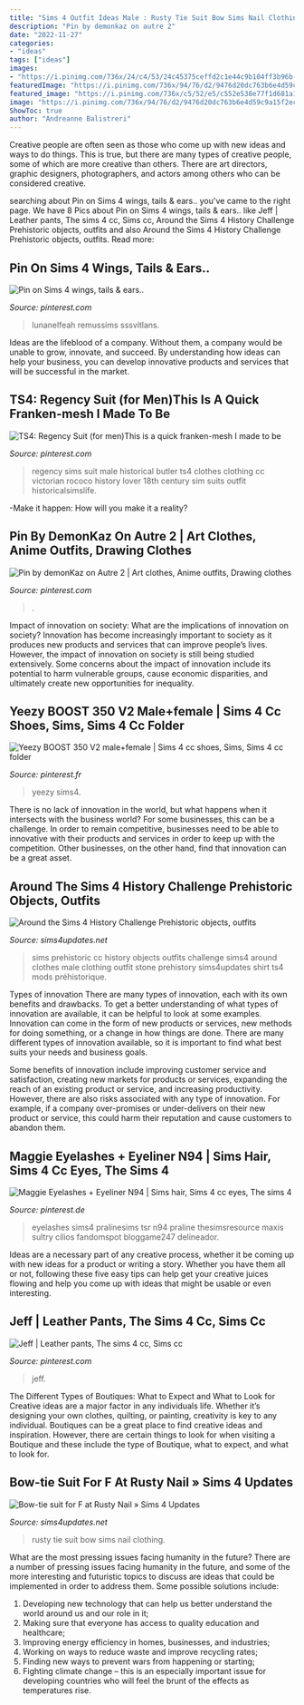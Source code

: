 ```yaml
---
title: "Sims 4 Outfit Ideas Male : Rusty Tie Suit Bow Sims Nail Clothing"
description: "Pin by demonkaz on autre 2"
date: "2022-11-27"
categories:
- "ideas"
tags: ["ideas"]
images:
- "https://i.pinimg.com/736x/24/c4/53/24c45375ceffd2c1e44c9b104ff3b96b--pants-mesh.jpg"
featuredImage: "https://i.pinimg.com/736x/94/76/d2/9476d20dc763b6e4d59c9a15f2ec3184.jpg"
featured_image: "https://i.pinimg.com/736x/c5/52/e5/c552e538e77f1d681a118bfebf3d1d5d.jpg"
image: "https://i.pinimg.com/736x/94/76/d2/9476d20dc763b6e4d59c9a15f2ec3184.jpg"
ShowToc: true
author: "Andreanne Balistreri"
---
```



Creative people are often seen as those who come up with new ideas and ways to do things. This is true, but there are many types of creative people, some of which are more creative than others. There are art directors, graphic designers, photographers, and actors among others who can be considered creative.

	

		
searching about Pin on Sims 4 wings, tails &amp; ears.. you've came to the right page. We have 8 Pics about Pin on Sims 4 wings, tails &amp; ears.. like Jeff | Leather pants, The sims 4 cc, Sims cc, Around the Sims 4 History Challenge Prehistoric objects, outfits and also Around the Sims 4 History Challenge Prehistoric objects, outfits. Read more:
		
    
## Pin On Sims 4 Wings, Tails &amp; Ears..

<img loading=lazy src="https://i.pinimg.com/736x/b9/83/6f/b9836f013db0416aee30dbf1eaa1e288.jpg" onerror="this.onerror=null;this.src='https://tse3.mm.bing.net/th?id=OIP.AkK6bwTtd-EB8NQShIzdqQHaGX&amp;pid=15.1';" alt="Pin on Sims 4 wings, tails &amp; ears..">

_Source: pinterest.com_

>lunanelfeah remussims sssvitlans. 

	

Ideas are the lifeblood of a company. Without them, a company would be unable to grow, innovate, and succeed. By understanding how ideas can help your business, you can develop innovative products and services that will be successful in the market.

    
## TS4: Regency Suit (for Men)This Is A Quick Franken-mesh I Made To Be

<img loading=lazy src="https://i.pinimg.com/originals/23/d3/8e/23d38e07e88ebf9ab2c7b8236a9bf2a9.jpg" onerror="this.onerror=null;this.src='https://tse4.mm.bing.net/th?id=OIP.FXE76Mok4XGW-HRvrtklyQAAAA&amp;pid=15.1';" alt="TS4: Regency Suit (for men)This is a quick franken-mesh I made to be">

_Source: pinterest.com_

>regency sims suit male historical butler ts4 clothes clothing cc victorian rococo history lover 18th century sim suits outfit historicalsimslife. 

	

-Make it happen: How will you make it a reality?

    
## Pin By DemonKaz On Autre 2 | Art Clothes, Anime Outfits, Drawing Clothes

<img loading=lazy src="https://i.pinimg.com/736x/86/70/80/867080f0596858ea374fce039cc24fd5.jpg" onerror="this.onerror=null;this.src='https://tse2.mm.bing.net/th?id=OIP.e08nyX52uJZYmR8DPSAaqwHaMp&amp;pid=15.1';" alt="Pin by demonKaz on Autre 2 | Art clothes, Anime outfits, Drawing clothes">

_Source: pinterest.com_

>. 

	

Impact of innovation on society: What are the implications of innovation on society?
Innovation has become increasingly important to society as it produces new products and services that can improve people’s lives. However, the impact of innovation on society is still being studied extensively. Some concerns about the impact of innovation include its potential to harm vulnerable groups, cause economic disparities, and ultimately create new opportunities for inequality.

    
## Yeezy BOOST 350 V2 Male+female | Sims 4 Cc Shoes, Sims, Sims 4 Cc Folder

<img loading=lazy src="https://i.pinimg.com/736x/c5/52/e5/c552e538e77f1d681a118bfebf3d1d5d.jpg" onerror="this.onerror=null;this.src='https://tse3.mm.bing.net/th?id=OIP.hxY3KzyZ1IOjA8X9A1YcFwHaHE&amp;pid=15.1';" alt="Yeezy BOOST 350 V2 male+female | Sims 4 cc shoes, Sims, Sims 4 cc folder">

_Source: pinterest.fr_

>yeezy sims4. 

	

There is no lack of innovation in the world, but what happens when it intersects with the business world? For some businesses, this can be a challenge. In order to remain competitive, businesses need to be able to innovative with their products and services in order to keep up with the competition. Other businesses, on the other hand, find that innovation can be a great asset.

    
## Around The Sims 4 History Challenge Prehistoric Objects, Outfits

<img loading=lazy src="https://sims4updates.net/wp-content/uploads/2016/01/2566-670x370.jpg" onerror="this.onerror=null;this.src='https://tse1.mm.bing.net/th?id=OIP.zNQJq7yUrQ3j2MUKuPNSUwHaEF&amp;pid=15.1';" alt="Around the Sims 4 History Challenge Prehistoric objects, outfits">

_Source: sims4updates.net_

>sims prehistoric cc history objects outfits challenge sims4 around clothes male clothing outfit stone prehistory sims4updates shirt ts4 mods préhistorique. 

	

Types of innovation
There are many types of innovation, each with its own benefits and drawbacks. To get a better understanding of what types of innovation are available, it can be helpful to look at some examples. 
Innovation can come in the form of new products or services, new methods for doing something, or a change in how things are done. There are many different types of innovation available, so it is important to find what best suits your needs and business goals. 

Some benefits of innovation include improving customer service and satisfaction, creating new markets for products or services, expanding the reach of an existing product or service, and increasing productivity. However, there are also risks associated with any type of innovation. For example, if a company over-promises or under-delivers on their new product or service, this could harm their reputation and cause customers to abandon them.

    
## Maggie Eyelashes + Eyeliner N94 | Sims Hair, Sims 4 Cc Eyes, The Sims 4

<img loading=lazy src="https://i.pinimg.com/736x/94/76/d2/9476d20dc763b6e4d59c9a15f2ec3184.jpg" onerror="this.onerror=null;this.src='https://tse2.mm.bing.net/th?id=OIP.AKG0vviwEqEujpYMPqxAzwHaFj&amp;pid=15.1';" alt="Maggie Eyelashes + Eyeliner N94 | Sims hair, Sims 4 cc eyes, The sims 4">

_Source: pinterest.de_

>eyelashes sims4 pralinesims tsr n94 praline thesimsresource maxis sultry cílios fandomspot bloggame247 delineador. 

	

Ideas are a necessary part of any creative process, whether it be coming up with new ideas for a product or writing a story. Whether you have them all or not, following these five easy tips can help get your creative juices flowing and help you come up with ideas that might be usable or even interesting.

    
## Jeff | Leather Pants, The Sims 4 Cc, Sims Cc

<img loading=lazy src="https://i.pinimg.com/736x/24/c4/53/24c45375ceffd2c1e44c9b104ff3b96b--pants-mesh.jpg" onerror="this.onerror=null;this.src='https://tse4.mm.bing.net/th?id=OIP.oxldqTRl7B4zGVtjykLALQHaFj&amp;pid=15.1';" alt="Jeff | Leather pants, The sims 4 cc, Sims cc">

_Source: pinterest.com_

>jeff. 

	

The Different Types of Boutiques: What to Expect and What to Look for
Creative ideas are a major factor in any individuals life. Whether it’s designing your own clothes, quilting, or painting, creativity is key to any individual. Boutiques can be a great place to find creative ideas and inspiration. However, there are certain things to look for when visiting a Boutique and these include the type of Boutique, what to expect, and what to look for.

    
## Bow-tie Suit For F At Rusty Nail » Sims 4 Updates

<img loading=lazy src="https://sims4updates.net/wp-content/uploads/2018/11/8717-670x976.jpg" onerror="this.onerror=null;this.src='https://tse3.mm.bing.net/th?id=OIP.l6c_4MYVJufMt23GPXc6SgDNEs&amp;pid=15.1';" alt="Bow-tie suit for F at Rusty Nail » Sims 4 Updates">

_Source: sims4updates.net_

>rusty tie suit bow sims nail clothing. 

	

What are the most pressing issues facing humanity in the future?
There are a number of pressing issues facing humanity in the future, and some of the more interesting and futuristic topics to discuss are ideas that could be implemented in order to address them. Some possible solutions include: 
1) Developing new technology that can help us better understand the world around us and our role in it; 
2) Making sure that everyone has access to quality education and healthcare; 
3) Improving energy efficiency in homes, businesses, and industries; 
4) Working on ways to reduce waste and improve recycling rates; 
5) Finding new ways to prevent wars from happening or starting; 
6) Fighting climate change – this is an especially important issue for developing countries who will feel the brunt of the effects as temperatures rise.

